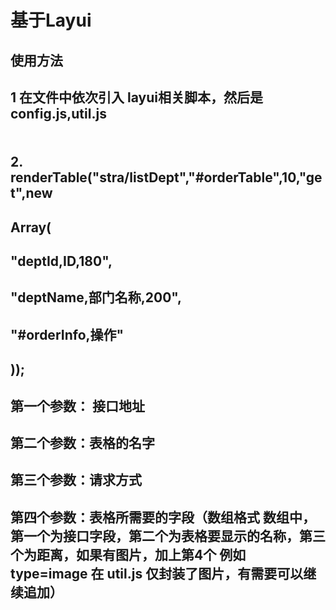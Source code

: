 # 基于Layui
## 使用方法
## 1 在文件中依次引入 layui相关脚本，然后是config.js,util.js
###    <div class="layui-form-item">
###        <table id="orderTable" lay-filter="orderTable"></table>
###    </div>
## 2. renderTable("stra/listDept","#orderTable",10,"get",new 
 ##           Array(
##              "deptId,ID,180",
 ##             "deptName,部门名称,200",
   ##           "#orderInfo,操作"
   ##       ));
 ## 第一个参数： 接口地址
 ## 第二个参数：表格的名字
 ## 第三个参数：请求方式
 ## 第四个参数：表格所需要的字段（数组格式   数组中，第一个为接口字段，第二个为表格要显示的名称，第三个为距离，如果有图片，加上第4个 例如 type=image 在 util.js 仅封装了图片，有需要可以继续追加）
